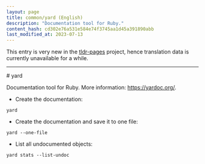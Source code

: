 ```yaml
---
layout: page
title: common/yard (English)
description: "Documentation tool for Ruby."
content_hash: cd302e76a531e584e74f3745aa1d45a391890abb
last_modified_at: 2023-07-13
---
```


This entry is very new in the [tldr-pages](https://github.com/tldr-pages/tldr) project, hence translation data is currently unavailable for a while.

<hr># yard

Documentation tool for Ruby.
More information: <https://yardoc.org/>.

- Create the documentation:

`yard`

- Create the documentation and save it to one file:

`yard --one-file`

- List all undocumented objects:

`yard stats --list-undoc`
